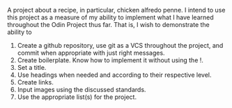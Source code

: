 A project about a recipe, in particular, chicken alfredo penne. I intend to use this project as a measure of my ability to implement what I have learned throughout the Odin Project thus far. That is, I wish to demonstrate the ability to
 
 1. Create a github repository, use git as a VCS throughout the project, and commit when appropriate with just right messages.
 2. Create boilerplate. Know how to implement it without using the !.
 3. Set a title.
 4. Use headings when needed and according to their respective level.
 5. Create links.
 6. Input images using the discussed standards. 
 7. Use the appropriate list(s) for the project.